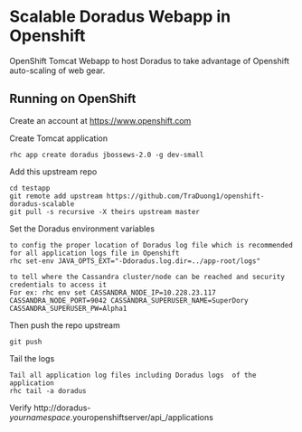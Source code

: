 Scalable Doradus Webapp in Openshift
====================================

OpenShift Tomcat Webapp to host Doradus to take advantage of Openshift auto-scaling of web gear. 

Running on OpenShift
----------------------------

Create an account at https://www.openshift.com

Create Tomcat application 

    rhc app create doradus jbossews-2.0 -g dev-small

Add this upstream repo

    cd testapp
    git remote add upstream https://github.com/TraDuong1/openshift-doradus-scalable
    git pull -s recursive -X theirs upstream master

Set the Doradus environment variables

	to config the proper location of Doradus log file which is recommended for all application logs file in Openshift  
    rhc set-env JAVA_OPTS_EXT="-Ddoradus.log.dir=../app-root/logs"
 
 	to tell where the Cassandra cluster/node can be reached and security credentials to access it 
 	For ex: rhc env set CASSANDRA_NODE_IP=10.228.23.117 CASSANDRA_NODE_PORT=9042 CASSANDRA_SUPERUSER_NAME=SuperDory CASSANDRA_SUPERUSER_PW=Alpha1
	

Then push the repo upstream

    git push

Tail the logs

	Tail all application log files including Doradus logs  of the application
	rhc tail -a doradus
	
Verify
    http://doradus-$yournamespace.$youropenshiftserver/api_/applications

